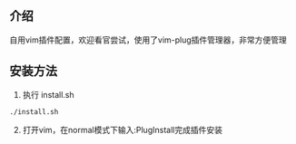 ## 介绍
自用vim插件配置，欢迎看官尝试，使用了vim-plug插件管理器，非常方便管理

## 安装方法
1. 执行 install.sh
```
./install.sh
```
2. 打开vim，在normal模式下输入:PlugInstall完成插件安装
